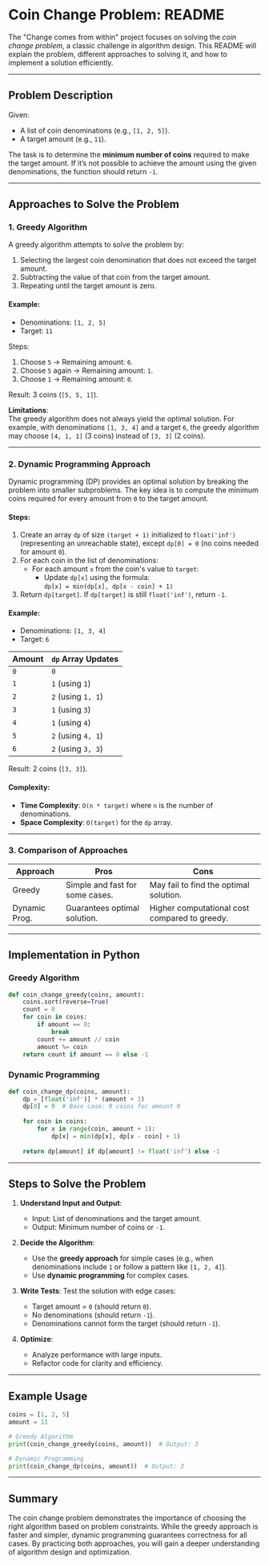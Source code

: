 # Coin Change Problem: README

The "Change comes from within" project focuses on solving the *coin change problem*, a classic challenge in algorithm design. This README will explain the problem, different approaches to solving it, and how to implement a solution efficiently.

---

## Problem Description

Given:
- A list of coin denominations (e.g., `[1, 2, 5]`).
- A target amount (e.g., `11`).

The task is to determine the **minimum number of coins** required to make the target amount. If it’s not possible to achieve the amount using the given denominations, the function should return `-1`.

---

## Approaches to Solve the Problem

### 1. **Greedy Algorithm**
A greedy algorithm attempts to solve the problem by:
1. Selecting the largest coin denomination that does not exceed the target amount.
2. Subtracting the value of that coin from the target amount.
3. Repeating until the target amount is zero.

#### Example:
- Denominations: `[1, 2, 5]`
- Target: `11`

Steps:
1. Choose `5` → Remaining amount: `6`.
2. Choose `5` again → Remaining amount: `1`.
3. Choose `1` → Remaining amount: `0`.

Result: 3 coins (`[5, 5, 1]`).

**Limitations**:  
The greedy algorithm does not always yield the optimal solution. For example, with denominations `[1, 3, 4]` and a target `6`, the greedy algorithm may choose `[4, 1, 1]` (3 coins) instead of `[3, 3]` (2 coins).

---

### 2. **Dynamic Programming Approach**
Dynamic programming (DP) provides an optimal solution by breaking the problem into smaller subproblems. The key idea is to compute the minimum coins required for every amount from `0` to the target amount.

#### Steps:
1. Create an array `dp` of size `(target + 1)` initialized to `float('inf')` (representing an unreachable state), except `dp[0] = 0` (no coins needed for amount `0`).
2. For each coin in the list of denominations:
   - For each amount `x` from the coin's value to `target`:
     - Update `dp[x]` using the formula:  
       `dp[x] = min(dp[x], dp[x - coin] + 1)`
3. Return `dp[target]`. If `dp[target]` is still `float('inf')`, return `-1`.

#### Example:
- Denominations: `[1, 3, 4]`
- Target: `6`

| Amount | `dp` Array Updates |
|--------|---------------------|
| `0`    | `0`                |
| `1`    | `1` (using `1`)    |
| `2`    | `2` (using `1, 1`) |
| `3`    | `1` (using `3`)    |
| `4`    | `1` (using `4`)    |
| `5`    | `2` (using `4, 1`) |
| `6`    | `2` (using `3, 3`) |

Result: 2 coins (`[3, 3]`).

#### Complexity:
- **Time Complexity**: `O(n * target)` where `n` is the number of denominations.
- **Space Complexity**: `O(target)` for the `dp` array.

---

### 3. **Comparison of Approaches**

| Approach       | Pros                              | Cons                                         |
|----------------|-----------------------------------|---------------------------------------------|
| Greedy         | Simple and fast for some cases.  | May fail to find the optimal solution.      |
| Dynamic Prog.  | Guarantees optimal solution.     | Higher computational cost compared to greedy.|

---

## Implementation in Python

### Greedy Algorithm
```python
def coin_change_greedy(coins, amount):
    coins.sort(reverse=True)
    count = 0
    for coin in coins:
        if amount == 0:
            break
        count += amount // coin
        amount %= coin
    return count if amount == 0 else -1
```

### Dynamic Programming
```python
def coin_change_dp(coins, amount):
    dp = [float('inf')] * (amount + 1)
    dp[0] = 0  # Base case: 0 coins for amount 0
    
    for coin in coins:
        for x in range(coin, amount + 1):
            dp[x] = min(dp[x], dp[x - coin] + 1)
    
    return dp[amount] if dp[amount] != float('inf') else -1
```

---

## Steps to Solve the Problem

1. **Understand Input and Output**:
   - Input: List of denominations and the target amount.
   - Output: Minimum number of coins or `-1`.

2. **Decide the Algorithm**:
   - Use the **greedy approach** for simple cases (e.g., when denominations include `1` or follow a pattern like `[1, 2, 4]`).
   - Use **dynamic programming** for complex cases.

3. **Write Tests**:
   Test the solution with edge cases:
   - Target amount = `0` (should return `0`).
   - No denominations (should return `-1`).
   - Denominations cannot form the target (should return `-1`).

4. **Optimize**:
   - Analyze performance with large inputs.
   - Refactor code for clarity and efficiency.

---

## Example Usage
```python
coins = [1, 2, 5]
amount = 11

# Greedy Algorithm
print(coin_change_greedy(coins, amount))  # Output: 3

# Dynamic Programming
print(coin_change_dp(coins, amount))  # Output: 3
```

---

## Summary
The coin change problem demonstrates the importance of choosing the right algorithm based on problem constraints. While the greedy approach is faster and simpler, dynamic programming guarantees correctness for all cases. By practicing both approaches, you will gain a deeper understanding of algorithm design and optimization.
